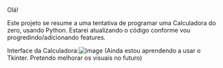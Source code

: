 Olá!

Este projeto se resume a uma tentativa de programar uma Calculadora do zero, usando Python.
Estarei atualizando o código conforme vou progredindo/adicionando features.

Interface da Calculadora:![image](https://github.com/user-attachments/assets/766c6606-6f93-48ae-ac0f-a0bb5a12a465)
(Ainda estou aprendendo a usar o Tkinter. Pretendo melhorar os visuais no futuro)
